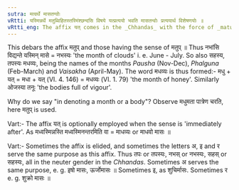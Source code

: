 ```yaml
---
sutra: मत्वर्थे मासतन्वोः
vRtti: यस्मिन्नर्थे मतुब्विहितस्तस्मिंश्छन्दसि विषये यत्प्रत्ययो भवति मासतन्वोः प्रत्ययार्थ विशेषणयोः ॥
vRtti_eng: The affix यत् comes in the _Chhandas_ with the force of _matup_, after a word in the first case in construction, the word so formed meaning a month or a body.
---
```

This debars the affix मतुप् and those having the sense of मतुप् ॥ Thus नभांसि विद्यन्ते यस्मिन् मासे = नभस्यः 'the month of clouds' i. e. June - July. So also सहस्य, तपस्यः मधव्यः, being the names of the months _Pausha_ (Nov-Dec), _Phalguna_ (Feb-March) and _Vaisakha_ (April-May). The word मधव्यः is thus formed:- मधु + यत् = मधा + यत् (VI. 4. 146) = मधव्यः (VI. 1. 79) 'the month of honey'. Similarly ओजस्या तनूः 'the bodies full of vigour'.

Why do we say "in denoting a month or a body"? Observe मधुमता  पात्रेण चरति, here मतुप् is used.

Vart:- The affix यत् is optionally employed when the sense is 'immediately after'. As मध्वस्मिन्नस्ति मध्वस्मिनन्तरमिति वा = माधव्यः or माधवो मासः ॥

Vart:- Sometimes the affix is elided, and sometimes the letters अ, इ and र serve the same purpose as this affix. Thus तपः or तपस्यः, नभस् or नभस्यः, सहस् or सहस्यः, all in the neuter gender in the _Chhandas_. Sometimes अ serves the same purpose, e. g. इषो मासः, ऊर्जोमासः ॥ Sometimes इ, as शुचिर्मासः. Sometimes र e. g. शुक्रो मासः ॥
